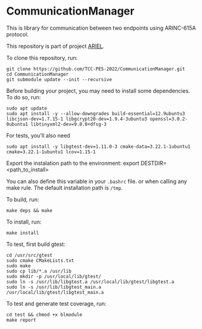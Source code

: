 # CommunicationManager

This is library for communication between two endpoints using ARINC-615A protocol.

This repository is part of project [ARIEL](https://github.com/TCC-PES-2022).

To clone this repository, run:

    git clone https://github.com/TCC-PES-2022/CommunicationManager.git
    cd CommunicationManager
    git submodule update --init --recursive

Before building your project, you may need to install some dependencies. To do so, run:

    sudo apt update
    sudo apt install -y --allow-downgrades build-essential=12.9ubuntu3 libcjson-dev=1.7.15-1 libgcrypt20-dev=1.9.4-3ubuntu3 openssl=3.0.2-0ubuntu1 libtinyxml2-dev=9.0.0+dfsg-3
    
For tests, you'll also need
    
    sudo apt install -y libgtest-dev=1.11.0-3 cmake-data=3.22.1-1ubuntu1 cmake=3.22.1-1ubuntu1 lcov=1.15-1

Export the instalation path to the environment:
    export DESTDIR=<path_to_install>

You can also define this variable in your `.bashrc` file. or when calling any make rule. The default installation path is `/tmp`.

To build, run:

    make deps && make

To install, run:

    make install


To test, first build gtest:

    cd /usr/src/gtest
    sudo cmake CMakeLists.txt
    sudo make
    sudo cp lib/*.a /usr/lib
    sudo mkdir -p /usr/local/lib/gtest/
    sudo ln -s /usr/lib/libgtest.a /usr/local/lib/gtest/libgtest.a
    sudo ln -s /usr/lib/libgtest_main.a /usr/local/lib/gtest/libgtest_main.a

To test and generate test coverage, run:

    cd test && chmod +x blmodule
    make report